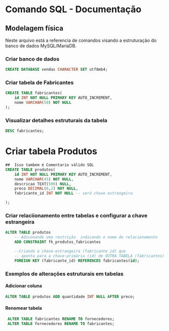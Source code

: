 # Comando SQL - Documentação  

## Modelagem física

Neste arquivo está a referencia de comandos visando a estruturação do banco de dados MySQL/MariaDB.

### Criar banco de dados

```sql
CREATE DATABASE vendas CHARACTER SET utf8mb4;
```

### Criar tabela de Fabricantes 

```sql
CREATE TABLE fabricantes(
    id INT NOT NULL PRIMARY KEY AUTO_INCREMENT,
    nome VARCHAR(50) NOT NULL
);
``` 

### Visualizar detalhes estruturais da tabela 

```sql 
DESC fabricantes;
``` 

# Criar tabela Produtos 

```sql  
##  Isso tambem é Comentario válido SQL
CREATE TABLE produtos(
    id INT NOT NULL PRIMARY KEY AUTO_INCREMENT,
    nome VARCHAR(45) NOT NULL, 
    descricao TEXT(500) NULL,
    preco DECIMAL(6,2) NOT NULL,
    fabricante_id INT NOT NULL -- será chave estrangeira

);
``` 

### Criar relaciionamento entre tabelas e configurar a chave estrangeira 


```sql
ALTER TABLE produtos 
    -- Adiconando uma restrição  indicando o nome do relacionamento
    ADD CONSTRAINT fk_produtos_fabricantes 

    --Criando a chave-estrangeira (fabricante_id) que 
    -- aponta para a chave-primária (id) de OUTRA TABELA (fabricantes)
    FOREIGN KEY (fabricante_id) REFERENCES fabricantes(id); 
``` 

### Exemplos de alterações estruturais em tabelas 


#### Adicionar coluna 

```sql
ALTER TABLE produtos ADD quantidade INT NULL AFTER preco;  
``` 

#### Renomear tabela  

```sql 
 ALTER TABLE fabricantes RENAME TO fornecedores; 
 ALTER TABLE fornecedores RENAME TO fabricantes;
```
 
